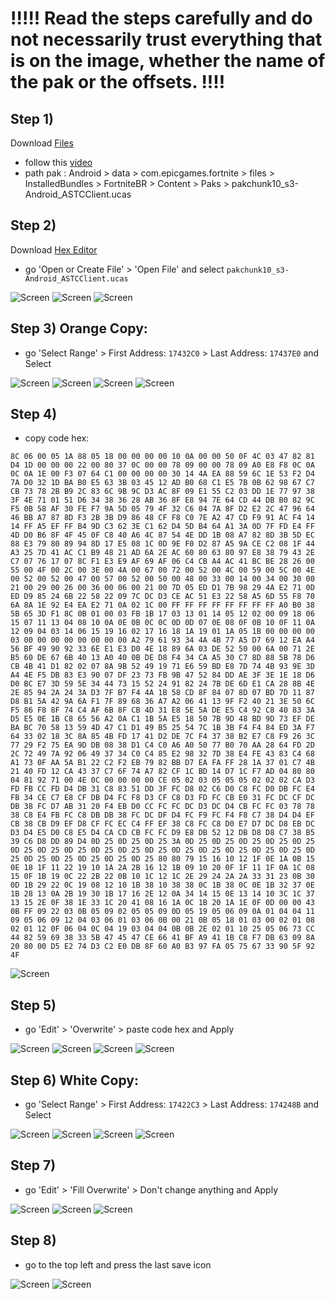 # !!!!! Read the steps carefully and do not necessarily trust everything that is on the image, whether the name of the pak or the offsets. !!!!
## Step 1)
Download [Files](https://play.google.com/store/apps/details?id=com.marc.files) 
- follow this [video](https://youtu.be/8N6MFhZ8XlY?si=ULY7uNq79dFiOSix)
- path pak : Android > data > com.epicgames.fortnite > files > InstalledBundles > FortniteBR > Content > Paks > pakchunk10_s3-Android_ASTCClient.ucas

## Step 2)
Download [Hex Editor](https://play.google.com/store/apps/details?id=tk.yunus.hexeditor&pcampaignid=web_share)
- go 'Open or Create File' > 'Open File' and select ```pakchunk10_s3-Android_ASTCClient.ucas```

![Screen](../../Assets/OrangeCopy/OrangeCopy1.jpg)
![Screen](../../Assets/OrangeCopy/OrangeCopy2.jpg)
![Screen](../../Assets/OrangeCopy/OrangeCopy3.jpg)

## Step 3) Orange Copy:
- go 'Select Range' > First Address: ```17432C0``` > Last Address: ```17437E0``` and Select

![Screen](../../Assets/OrangeCopy/OrangeCopy4.jpg)
![Screen](../../Assets/OrangeCopy/OrangeCopy5.jpg)
![Screen](../../Assets/OrangeCopy/OrangeCopy6.jpg)
![Screen](../../Assets/OrangeCopy/OrangeCopy7.jpg)

## Step 4)
- copy code hex: 

```
8C 06 00 05 1A 88 05 18 00 00 00 00 10 0A 00 00 50 0F 4C 03 47 82 81 D4 1D 00 00 00 22 00 80 37 0C 00 00 78 09 00 00 78 09 A0 E8 F8 0C 0A 0C 0A 1E 00 F3 07 64 C1 00 00 00 00 30 14 4A EA 88 59 6C 1E 53 F2 D4 7A D0 32 1D BA B0 E5 63 3B 03 45 12 AD B0 68 C1 E5 7B 0B 62 98 67 C7 CB 73 78 2B B9 2C 83 6C 9B 9C D3 AC 8F 09 E1 55 C2 03 DD 1E 77 97 38 3F 4E 71 01 51 D6 34 38 36 28 AB 36 8F E8 94 7E 64 CD 44 DB B0 82 9C F5 0B 58 AF 30 FE F7 9A 5D 05 79 4F 32 C6 04 7A 8F D2 E2 2C 47 96 64 46 BB A7 87 8D F3 2B 3B D9 86 48 CF F8 C0 7E A2 47 CD F9 91 AC F4 14 14 FF A5 EF FF B4 9D C3 62 3E C1 62 D4 5D B4 64 A1 3A 0D 7F FD E4 FF 4D D0 B6 8F 4F 45 0F C8 40 A6 4C 87 54 4E DD 1B 08 A7 82 8D 3B 5D EC 88 E3 79 80 89 94 8D 17 E5 08 1C 0D 9E F0 D2 87 A5 9A CE C2 08 1F 44 A3 25 7D 41 AC C1 B9 48 21 AD 6A 2E AC 60 80 63 80 97 E8 38 79 43 2E C7 07 76 17 07 8C F1 E3 E9 AF 69 AF 06 C4 CB A4 AC 41 BC BE 28 26 00 55 00 4F 00 2C 00 3E 00 4A 00 67 00 72 00 52 00 4C 00 59 00 5C 00 4E 00 52 00 52 00 47 00 57 00 52 00 50 00 48 00 33 00 14 00 34 00 30 00 21 00 29 00 26 00 36 00 06 00 21 00 7D 05 ED D1 7B 98 29 4A E2 71 0D ED D9 85 24 6B 22 58 22 09 7C DC D3 CE AC 51 E3 22 58 A5 6D 55 F8 70 6A 8A 1E 92 E4 EA E2 71 0A 02 1C 00 FF FF FF FF FF FF FF FF A0 B0 38 5B 65 3D F1 8C 0B 01 00 03 FB 1B 17 03 13 01 14 05 12 02 00 09 18 06 15 07 11 13 04 08 10 0A 0E 0B 0C 0C 0D 0D 07 0E 08 0F 0B 10 0F 11 0A 12 09 04 03 14 06 15 19 16 02 17 16 18 1A 19 01 1A 05 1B 00 00 00 00 03 00 00 00 00 00 00 00 00 A2 79 61 93 34 4A 4B 77 A5 D7 69 12 EA A4 56 BF 49 90 92 33 6E E1 E3 D0 4E 18 89 6A 03 DE 52 50 00 6A 00 71 2E B5 60 DE 67 6B 40 13 A0 40 0B DE D8 F4 34 CA A5 30 C7 8D 88 5B 78 D6 CB 4B 41 D1 82 02 07 8A 9B 52 49 19 71 E6 59 BD E8 7D 74 4B 93 9E 3D A4 4E F5 DB 83 E3 90 07 DF 23 73 FB 9B 47 52 84 DD AE 3F 3E 1E 18 D6 D0 BC E7 3D 59 5E 34 44 73 15 52 24 91 82 24 7B DE 6D E1 CA 28 8B 4E 2E 85 94 2A 24 3A D3 7F B7 F4 4A 1B 58 CD 8F 84 07 8D 07 BD 7D 11 87 D8 B1 5A 42 9A 6A F1 7F 89 68 36 A7 A2 06 41 13 9F F2 40 21 3E 50 6C F5 86 F8 8F 74 C4 AF 6B 8F CB 4D 31 E8 5E 5A DE E5 C4 92 C8 40 83 3A D5 E5 0E 1B C8 65 56 A2 0A C1 1B 5A E5 18 50 7B 9D 48 BD 9D 73 EF DE BA BC 70 58 13 59 4D 47 C1 D1 49 B5 25 54 7C 1B 3B F4 F4 84 ED 3A F7 64 33 02 18 3C 8A 85 4B FD 17 41 D2 DE 7C F4 37 38 B2 E7 C8 F9 26 3C 77 29 F2 75 EA 9D DB 08 38 D1 C4 C0 A6 A0 50 77 B0 70 AA 28 64 FD 2D 2C 72 49 7A 92 06 49 37 34 C0 C4 85 E2 98 32 7D 38 E4 FE 43 83 C4 68 A1 73 0F AA 5A B1 22 C2 F2 EB 79 82 BB D7 EA FA FF 28 1A 37 01 C7 4B 21 40 FD 12 CA 43 37 C7 6F 74 A7 82 CF 1C BD 14 D7 1C F7 AD 04 80 80 04 81 92 71 00 4E 0C 00 00 00 00 CE 05 02 03 05 05 05 02 02 02 CA D3 FD FB CC FD D4 DB 31 C8 83 51 DD 3F FC D8 02 C6 D0 C8 FC D0 DB FC E4 FB 34 CE C7 E8 CF DB D4 FC F8 D3 CF C8 D3 FD FC CB E0 31 FC DC CF DC DB 38 FC D7 AB 31 20 F4 EB D0 CC FC FC DC D3 DC D4 CB FC FC 03 78 78 38 C8 E4 FB FC C8 DB DB 38 FC DC DF D4 FC F9 FC F4 F8 C7 38 D4 D4 EF CB 38 CB D9 EF D8 CF FC EC C4 FF EF 38 C8 FC C8 D0 E7 D7 DC D8 EB DC D3 D4 E5 D0 C8 E5 D4 CA CD CB FC FC D9 E8 DB 52 12 DB D8 D8 C7 38 B5 39 C6 D8 DD 89 D4 0D 25 0D 25 0D 25 3A 0D 25 0D 25 0D 25 0D 25 0D 25 0D 25 0D 25 0D 25 0D 25 0D 25 0D 25 0D 25 0D 25 0D 25 0D 25 0D 25 0D 25 0D 25 0D 25 0D 25 0D 25 0D 25 80 80 79 15 16 10 12 1F 0E 1A 0B 15 0E 18 1F 11 22 19 10 1A 2A 2B 16 12 1B 09 10 20 0F 1F 11 1F 0A 1C 08 15 0F 1B 19 0C 22 2B 22 0B 10 1C 12 1C 2E 29 24 2A 2A 33 31 23 0B 30 0D 1B 29 22 0C 19 08 12 10 1B 38 10 38 38 0C 1B 38 0C 0E 1B 32 37 0E 1B 28 13 0A 2B 19 30 1B 17 16 2E 12 0A 34 14 15 0E 13 14 10 3C 1C 37 13 15 2E 0F 38 1E 33 1C 20 41 08 16 1A 0C 1B 20 1A 1E 0F 0D 00 00 43 0B FF 09 22 03 0B 05 09 02 05 05 09 0D 05 19 05 06 09 0A 01 04 04 11 09 05 06 09 12 04 03 06 01 03 06 0B 00 21 0B 05 18 01 03 00 02 01 08 02 01 12 0F 06 04 0C 04 19 03 04 04 0B 0B 2E 02 01 10 25 05 06 73 CC 44 82 59 69 38 33 5B 47 45 47 CE 66 41 BF A9 41 1B C8 F7 DB 63 09 8A 20 80 00 D5 E2 74 D3 C2 E0 DB 8F 60 A0 B3 97 FA 05 75 67 33 90 5F 92 4F
```

![Screen](../../Assets/OrangeCopy/OrangeCopy9.jpg)

## Step 5)
- go 'Edit' > 'Overwrite' > paste code hex and Apply

![Screen](../../Assets/OrangeCopy/OrangeCopy5e.jpg)
![Screen](../../Assets/OrangeCopy/OrangeCopy8.jpg)
![Screen](../../Assets/OrangeCopy/OrangeCopy10.jpg)
![Screen](../../Assets/OrangeCopy/OrangeCopy11.jpg)

## Step 6) White Copy:
- go 'Select Range' > First Address: ```17422C3``` > Last Address: ```174248B``` and Select

![Screen](../../Assets/OrangeCopy/OrangeCopy4.jpg)
![Screen](../../Assets/OrangeCopy/OrangeCopy12.jpg)
![Screen](../../Assets/OrangeCopy/OrangeCopy13.jpg)
![Screen](../../Assets/OrangeCopy/OrangeCopy14.jpg)

## Step 7)
- go 'Edit' > 'Fill Overwrite' > Don't change anything and Apply

![Screen](../../Assets/OrangeCopy/OrangeCopy15.jpg)
![Screen](../../Assets/OrangeCopy/OrangeCopy16.jpg)
![Screen](../../Assets/OrangeCopy/OrangeCopy17.jpg)

## Step 8)
- go to the top left and press the last save icon

![Screen](../../Assets/OrangeCopy/OrangeCopy18.jpg)
![Screen](../../Assets/OrangeCopy/OrangeCopy19.jpg)
